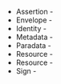 * Assertion - 
* Envelope - 
* Identity - 
* Metadata - 
* Paradata - 
* Resource - 
* Resource - 
* Sign - 